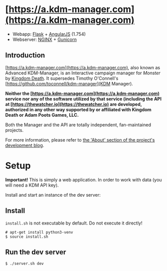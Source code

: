 # [https://a.kdm-manager.com](https://a.kdm-manager.com)
* Webapp: [Flask](http://flask.pocoo.org/) + [AngularJS](https://angularjs.org/) (1.754)
* Webserver: [NGINX](https://www.nginx.com/) + [Gunicorn](http://gunicorn.org/)

## Introduction 
[https://a.kdm-manager.com](https://a.kdm-manager.com), also known as Advanced KDM-Manager, is an Interactive campaign manager for *Monster* by [Kingdom Death](https://kingdomdeath.com). It supersedes Timothy O'Connell's [https://github.com/toconnell/kdm-manager](KDM Manager).


**Neither the [https://a.kdm-manager.com](https://a.kdm-manager.com) service nor any of the software utilized by that service (including the API at [https://thewatcher.io](https://thewatcher.io) are developed, authorized in any other way supported by or affiliated with Kingdom Death or Adam Poots Games, LLC.**

Both the Manager and the API are totally independent, fan-maintained projects.

For more information, please refer to [the 'About' section of the project's development blog](http://kdm-manager.blogspot.com/p/credits-and-acknowledgements.html).



# Setup
**Important!** This is simply a web application. In order to work with data (you will need a KDM API key).

Install and start an instance of the dev server:

## Install
`install.sh` is not executable by default. Do not execute it directly!

    # apt-get install python3-venv
    $ source install.sh

## Run the dev server
    $ ./server.sh dev
